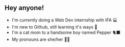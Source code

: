 ## Hey anyone!

- I'm currently doing a Web Dev internship with IFA 💻
- I'm new to Github, still learning it's ways 👾
- I'm a cat mom to a handsome boy named Pepper 🐈‍⬛
- My pronouns are she/her 💁‍♀️
